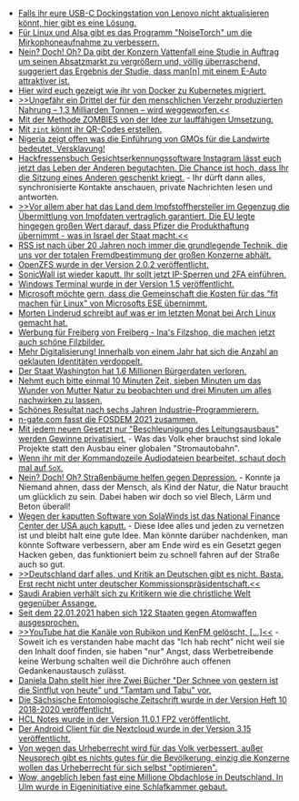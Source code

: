 * [Falls ihr eure USB-C Dockingstation von Lenovo nicht aktualisieren könnt, hier gibt es eine Lösung.](https://forums.lenovo.com/t5/Displays-Options-and-Accessories/Can-t-update-firmware-for-displayport-on-ThinkPad-USB-C-Dock-Gen2/m-p/4506706?page=3#5245822)
* [Für Linux und Alsa gibt es das Programm "NoiseTorch" um die Mirkophoneaufnahme zu verbessern.](https://www.onli-blogging.de/2008/Laermfilter-fuers-Mikrofon-unter-Alsa.html)
* [Nein? Doch! Oh? Da gibt der Konzern Vattenfall eine Studie in Auftrag um seinen Absatzmarkt zu vergrößern und, völlig überraschend, suggeriert das Ergebnis der Studie, dass man[n] mit einem E-Auto attraktiver ist.](https://www.sonnenseite.com/de/mobilitaet/darum-sind-fahrer-von-elektroautos-so-beliebt/)
* [Hier wird euch gezeigt wie ihr von Docker zu Kubernetes migriert.](https://www.opensourcerers.org/2021/02/01/how-to-go-from-docker-to-kubernetes-the-right-way/)
* [>>Ungefähr ein Drittel der für den menschlichen Verzehr produzierten Nahrung – 1,3 Milliarden Tonnen – wird weggeworfen.<<](https://netzfrauen.org/2021/02/01/foodwaste-6/)
* [Mit der Methode ZOMBIES von der Idee zur lauffähigen Umsetzung.](https://opensource.com/article/21/2/development-guide)
* [Mit `zint` könnt ihr QR-Codes erstellen.](https://opensource.com/article/21/2/zint-barcode-generator)
* [Nigeria zeigt offen was die Einführung von GMOs für die Landwirte bedeutet, Versklavung!](https://netzfrauen.org/2021/02/01/nigeria-4/)
* [Hackfressensbuch Gesichtserkennungssoftware Instagram lässt euch jetzt das Leben der Anderen begutachten. Die Chance ist hoch, dass Ihr die Sitzung eines Anderen geschenkt kriegt.](https://blog.fefe.de/?ts=9ee93b1b) - Ihr dürft dann alles, synchronisierte Kontakte anschauen, private Nachrichten lesen und antworten.
* [>>Vor allem aber hat das Land dem Impfstoffhersteller im Gegenzug die Übermittlung von Impfdaten vertraglich garantiert. Die EU legte hingegen großen Wert darauf, dass Pfizer die Produkthaftung übernimmt - was in Israel der Staat macht.<<](https://blog.fefe.de/?ts=9ee93b9a)
* [RSS ist nach über 20 Jahren noch immer die grundlegende Technik, die uns vor der totalen Fremdbestimmung der großen Konzerne abhält.](https://cloud.bazzline.net/index.php/apps/news/#/items/unread)
* [OpenZFS wurde in der Version 2.0.2 veröffentlicht.](https://www.phoronix.com/scan.php?page=news_item&px=OpenZFS-2.0.2-Released)
* [SonicWall ist wieder kaputt. Ihr sollt jetzt IP-Sperren und 2FA einführen.](https://www.bleepingcomputer.com/news/security/sonicwall-sma-100-zero-day-exploit-actively-used-in-the-wild/)
* [Windows Terminal wurde in der Version 1.5 veröffentlicht.](https://www.windowspro.de/news/windows-terminal-16-preview-erhaelt-gui-fuer-einstellungen-v15-nun-offizielles-release/04697)
* [Microsoft möchte gern, dass die Gemeinschaft die Kosten für das "fit machen für Linux" von Microsofts ESE übernimmt.](https://www.phoronix.com/scan.php?page=news_item&px=MS-ESE-Open-Source)
* [Morten Linderud schreibt auf was er im letzten Monat bei Arch Linux gemacht hat.](https://linderud.dev/blog/foss-activities-in-january-2020/)
* [Werbung für Freiberg von Freiberg - Ina's Filzshop, die machen jetzt auch schöne Filzbilder.](https://www.inasfilzshop.de/de/)
* [Mehr Digitalisierung! Innerhalb von einem Jahr hat sich die Anzahl an geklauten Identitäten verdoppelt.](https://www.bleepingcomputer.com/news/security/us-govt-number-of-identity-theft-reports-doubled-last-year/)
* [Der Staat Washington hat 1.6 Millionen Bürgerdaten verloren.](https://www.bleepingcomputer.com/news/security/data-breach-exposes-16-million-washington-unemployment-claims/)
* [Nehmt euch bitte einmal 10 Minuten Zeit, sieben Minuten um das Wunder von Mutter Natur zu beobachten und drei Minuten um alles nachwirken zu lassen.](https://www.nationalgeographic.com/animals/2019/02/time-lapse-film-shows-salamander-development/)
* [Schönes Resultat nach sechs Jahren Industrie-Programmierern.](https://chriskiehl.com/article/thoughts-after-6-years)
* [n-gate.com fasst die FOSDEM 2021 zusammen.](http://n-gate.com/fosdem/2021/02/01/0/)
* [Mit jedem neuen Gesetzt nur "Beschleunigung des Leitungsausbaus" werden Gewinne privatisiert.](https://www.sonnenseite.com/de/energie/oekostromausbau-schnellerer-ausbau-statt-mehr-lange-leitungen/) - Was das Volk eher brauchst sind lokale Projekte statt den Ausbau einer globalen "Stromautobahn".
* [Wenn ihr mit der Kommandozeile Audiodateien bearbeitet, schaut doch mal auf `SoX`.](https://opensource.com/article/20/2/linux-sox)
* [Nein? Doch! Oh? Straßenbäume helfen gegen Depression.](https://www.sonnenseite.com/de/wissenschaft/strassenbaeume-als-mittel-gegen-depressionen/) - Konnte ja Niemand ahnen, dass der Mensch, als Kind der Natur, die Natur braucht um glücklich zu sein. Dabei haben wir doch so viel Blech, Lärm und Beton überall!
* [Wegen der kaputten Software von SolaWinds ist das National Finance Center der USA auch kaputt.](https://www.bleepingcomputer.com/news/security/us-federal-payroll-agency-hacked-using-solarwinds-software-flaw/) - Diese Idee alles und jeden zu vernetzen ist und bleibt halt eine gute Idee. Man könnte darüber nachdenken, man könnte Software verbessern, aber am Ende wird es ein Gesetzt gegen Hacken geben, das funktioniert beim zu schnell fahren auf der Straße auch so gut.
* [>>Deutschland darf alles, und Kritik an Deutschen gibt es nicht. Basta. Erst recht nicht unter deutscher Kommissionspräsidentschaft.<<](https://martinsonneborn.de/aus-dem-naehkasten-der-kommission/)
* [Saudi Arabien verhält sich zu Kritikern wie die christliche Welt gegenüber Assange.](https://netzfrauen.org/2021/02/02/saudi-arabia-4/)
* [Seit dem 22.01.2021 haben sich 122 Staaten gegen Atomwaffen ausgesprochen.](https://weltnetz.tv/video/2448-atomwaffenverbotsvertrag-unterzeichnen)
* [>>YouTube hat die Kanäle von Rubikon und KenFM gelöscht, [...]<<](https://weltnetz.tv/video/2445-youtube-schmeisst-kenfm-raus) - Soweit ich es verstanden habe macht das "Ich hab recht" nicht weil sie den Inhalt doof finden, sie haben "nur" Angst, dass Werbetreibende keine Werbung schalten weil die Dichröhre auch offenen Gedankenaustausch zulässt.
* [Daniela Dahn stellt hier ihre Zwei Bücher "Der Schnee von gestern ist die Sintflut von heute" und "Tamtam und Tabu" vor.](https://weltnetz.tv/video/2432-ddr-schnee-von-gestern)
* [Die Sächsische Entomologische Zeitschrift wurde in der Version Heft 10 2018-2020 veröffentlicht.](https://sachsen.nabu.de/tiereundpflanzen/insektenundspinnen/29340.html)
* [HCL Notes wurde in der Version 11.0.1 FP2 veröffentlicht.](https://support.hcltechsw.com/csm?id=kb_article&sysparm_article=KB0086867&sys_kb_id=f9e514f11b42a8d0a2f48661cd4bcb0d)
* [Der Android Client für die Nextcloud wurde in der Version 3.15 veröffentlicht.](https://nextcloud.com/blog/android-client-3-15-is-here-bringing-ui-improvements-a-new-media-view-and-over-120-fixes-to-the-users/)
* [Von wegen das Urheberrecht wird für das Volk verbessert, außer Neusprech gibt es nichts gutes für die Bevölkerung, einzig die Konzerne wollen das Urheberrecht für sich selbst "optimieren".](https://netzpolitik.org/2021/lobbyismus-und-kampagnen-neues-gezerre-um-die-urheberrechtsreform/)
* [Wow, angeblich leben fast eine Millione Obdachlose in Deutschland. In Ulm wurde in Eigeninitiative eine Schlafkammer gebaut.](https://netzfrauen.org/2021/02/02/germany/)
